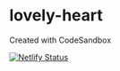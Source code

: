 # lovely-heart

Created with CodeSandbox

[![Netlify Status](https://api.netlify.com/api/v1/badges/df698655-70e2-4c2c-b4df-a3ce0bfac5c2/deploy-status)](https://app.netlify.com/sites/lovely-heart/deploys)
